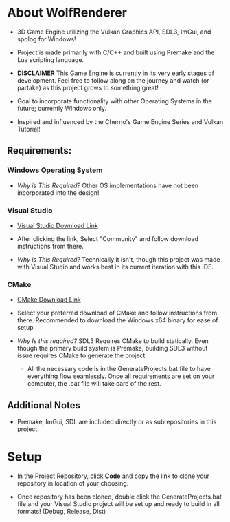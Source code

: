 # About WolfRenderer
 * 3D Game Engine utilizing the Vulkan Graphics API, SDL3, ImGui, and spdlog for Windows!

 * Project is made primarily with C/C++ and built using Premake and the Lua scripting language. 
   
 * **DISCLAIMER** This Game Engine is currently in its very early stages of development. Feel free to follow along on the journey  and watch (or partake) as this     project grows to something great!
    
 * Goal to incorporate functionality with other Operating Systems in the future; currently Windows only.
   
 * Inspired and influenced by the Cherno's Game Engine Series and Vulkan Tutorial! 

## Requirements: 

### Windows Operating System

*  _Why is This Required?_ Other OS implementations have not been incorporated into the design!
  
### Visual Studio

* [Visual Studio Download Link](https://visualstudio.microsoft.com/downloads/) 
* After clicking the link, Select "Community" and follow download instructions from there.

* _Why is This Required?_  Technically it isn't, though this project was made with Visual Studio and works best in its current iteration with this IDE.

### CMake
* [CMake Download Link](https://cmake.org/download/)
* Select your preferred download of CMake and follow instructions from there. Recommended to download the Windows x64 binary for ease of setup 

* _Why Is this required?_  SDL3 Requires CMake to build statically. Even though the primary build system is Premake, building SDL3 without issue requires CMake to generate the project.
  
   * All the necessary code is in the GenerateProjects.bat file to have everything flow seamlessly. Once all requirements are set on your computer, the .bat file will take care of the rest.

## Additional Notes
   * Premake, ImGui, SDL are included directly or as subrepositories in this project. 

# Setup
   * In the Project Repository, click **Code** and copy the link to clone your repository in location of your choosing.

   * Once repository has been cloned, double click the GenerateProjects.bat file and your Visual Studio project will be set up and ready to build in all formats! (Debug, Release, Dist) 

